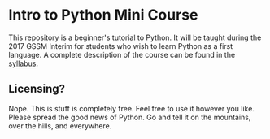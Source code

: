 Intro to Python Mini Course
===========================

This repository is a beginner's tutorial to Python. It will be taught during the 2017 GSSM Interim for students who wish to learn Python as a first language. A complete description of the course can be found in the [syllabus](index.html). 

## Licensing?

Nope. This is stuff is completely free. Feel free to use it however you like. Please spread the good news of Python. Go and tell it on the mountains, over the hills, and everywhere. 
